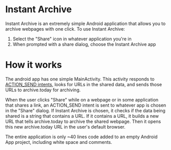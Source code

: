 

# Instant Archive
Instant Archive is an extremely simple Android application that allows you to archive webpages with one click. 
To use Instant Archive:

 1. Select the "Share" icon in whatever application you're in
 2. When prompted with a share dialog, choose the Instant Archive app

# How it works
The android app has one simple MainActivity. This activity responds to [ACTION_SEND intents](https://developer.android.com/training/sharing/receive), looks for URLs in the shared data, and sends those URLs to archive.today for archiving. 

When the user clicks "Share" while on a webpage or in some application that shares a link, an ACTION_SEND intent is sent to whatever app is chosen in the "Share" dialog. If Instant Archive is chosen, it checks if the data being shared is a string that contains a URL. If it contains a URL, it builds a new URL that tells archive.today to archive the shared webpage. Then it opens this new archive.today URL in the user's default browser.

The entire application is only ~40 lines code added to an empty Android App project, including white space and comments.
